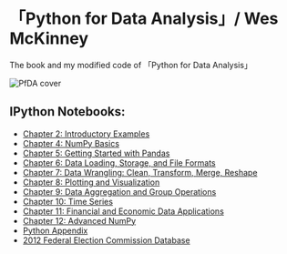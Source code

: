 # 「Python for Data Analysis」/  Wes McKinney
The book and my modified code of 「Python for Data Analysis」

![PfDA cover][PfDA]


## IPython Notebooks:

* [Chapter 2: Introductory Examples](http://nbviewer.ipython.org/github/pydata/pydata-book/blob/master/ch02.ipynb)
* [Chapter 4: NumPy Basics](http://nbviewer.ipython.org/github/pydata/pydata-book/blob/master/ch04.ipynb)
* [Chapter 5: Getting Started with Pandas](http://nbviewer.ipython.org/github/pydata/pydata-book/blob/master/ch05.ipynb)
* [Chapter 6: Data Loading, Storage, and File Formats](http://nbviewer.ipython.org/github/pydata/pydata-book/blob/master/ch06.ipynb)
* [Chapter 7: Data Wrangling: Clean, Transform, Merge, Reshape](http://nbviewer.ipython.org/github/pydata/pydata-book/blob/master/ch07.ipynb)
* [Chapter 8: Plotting and Visualization](http://nbviewer.ipython.org/github/pydata/pydata-book/blob/master/ch08.ipynb)
* [Chapter 9: Data Aggregation and Group Operations](http://nbviewer.ipython.org/github/pydata/pydata-book/blob/master/ch09.ipynb)
* [Chapter 10: Time Series](http://nbviewer.ipython.org/github/pydata/pydata-book/blob/master/ch10.ipynb)
* [Chapter 11: Financial and Economic Data Applications](http://nbviewer.ipython.org/github/pydata/pydata-book/blob/master/ch11.ipynb)
* [Chapter 12: Advanced NumPy](http://nbviewer.ipython.org/github/pydata/pydata-book/blob/master/ch12.ipynb)
* [Python Appendix](http://nbviewer.ipython.org/github/pydata/pydata-book/blob/master/appendix_python.ipynb)
* [2012 Federal Election Commission Database](http://nbviewer.ipython.org/github/pydata/pydata-book/blob/master/fec_study.ipynb)


[PfDA]:http://akamaicovers.oreilly.com/images/0636920023784/lrg.jpg
